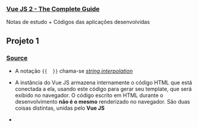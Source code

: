 ### [Vue JS 2 - The Complete Guide](https://www.udemy.com/vuejs-2-the-complete-guide/)

Notas de estudo + Códigos das aplicações desenvolvidas

## Projeto 1 

### [Source](https://jsfiddle.net/kaueDM/5ab87p7e/) 

*  A notação `{{  }}` chama-se [*string interpolation*](https://en.wikipedia.org/wiki/String_interpolation) 

* A instância do Vue JS armazena internamente o código HTML que está conectada a ela, usando este código para 
gerar seu template, que será exibido no navegador. O código escrito em HTML durante o desenvolvimento **não é o mesmo**
renderizado no navegador. São duas coisas distintas, unidas pelo **Vue JS**

*

